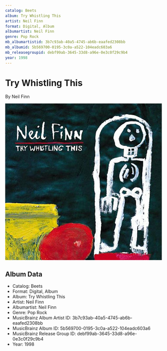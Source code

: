 ```yaml
---
catalog: Beets
album: Try Whistling This
artist: Neil Finn
format: Digital, Album
albumartist: Neil Finn
genre: Pop Rock
mb_albumartistid: 3b7c93ab-40a5-4745-ab6b-eaafed2308bb
mb_albumid: 5b569700-0195-3c0a-a522-104eadc603a6
mb_releasegroupid: debf99ab-3645-33d8-a96e-0e3c0f29c9b4
year: 1998
---
```


# Try Whistling This

By Neil Finn

![](../../assets/beetscovers/Neil_Finn-Try_Whistling_This.jpg)

## Album Data

- Catalog: Beets
- Format: Digital, Album
- Album: Try Whistling This
- Artist: Neil Finn
- Albumartist: Neil Finn
- Genre: Pop Rock
- MusicBrainz Album Artist ID: 3b7c93ab-40a5-4745-ab6b-eaafed2308bb
- MusicBrainz Album ID: 5b569700-0195-3c0a-a522-104eadc603a6
- MusicBrainz Release Group ID: debf99ab-3645-33d8-a96e-0e3c0f29c9b4
- Year: 1998

